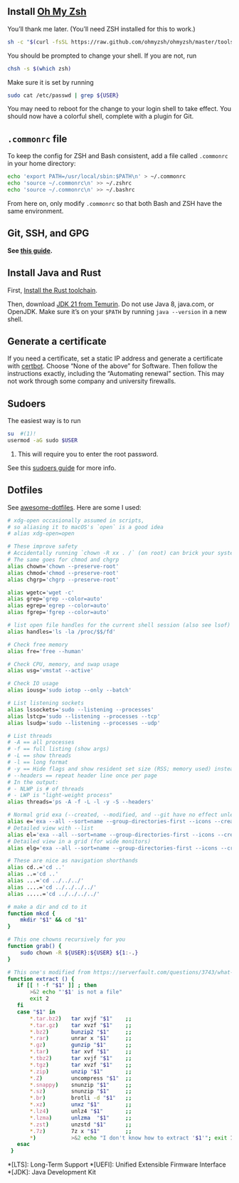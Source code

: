 
## Install [Oh My Zsh](https://ohmyz.sh/)

You’ll thank me later. (You’ll need ZSH installed for this to work.)

```bash
sh -c "$(curl -fsSL https://raw.github.com/ohmyzsh/ohmyzsh/master/tools/install.sh)"
```

You should be prompted to change your shell.
If you are not, run

```bash
chsh -s $(which zsh)
```

Make sure it is set by running

```bash
sudo cat /etc/passwd | grep ${USER}
```

You may need to reboot for the change to your login shell to take effect.
You should now have a colorful shell, complete with a plugin for Git.

## `.commonrc` file

To keep the config for ZSH and Bash consistent, add a file called `.commonrc` in your home directory:

```bash
echo 'export PATH=/usr/local/sbin:$PATH\n' > ~/.commonrc
echo 'source ~/.commonrc\n' >> ~/.zshrc
echo 'source ~/.commonrc\n' >> ~/.bashrc
```

From here on, only modify `.commonrc` so that both Bash and ZSH have the same environment.

## Git, SSH, and GPG

**See [this guide](git-ssh-gpg.md).**

## Install Java and Rust

First, [Install the Rust toolchain](https://rustup.rs/).

Then, download [JDK 21 from Temurin](https://adoptium.net/temurin/releases/).
Do not use Java 8, java.com, or OpenJDK.
Make sure it’s on your `$PATH` by running `java --version` in a new shell.

## Generate a certificate

If you need a certificate, set a static IP address and generate a certificate with
[certbot](https://certbot.eff.org/). Choose “None of the above” for Software.
Then follow the instructions exactly, including the “Automating renewal” section.
This may not work through some company and university firewalls.

## Sudoers

The easiest way is to run

```bash
su  #(1)!
usermod -aG sudo $USER
```

1. This will require you to enter the root password.

See this [sudoers guide](https://www.cyberciti.biz/faq/how-to-sudo-without-password-on-centos-linux/) for more info.

## Dotfiles

See [awesome-dotfiles](https://github.com/webpro/awesome-dotfiles). Here are some I used:

```bash
# xdg-open occasionally assumed in scripts,
# so aliasing it to macOS's `open` is a good idea
# alias xdg-open=open

# These improve safety
# Accidentally running `chown -R xx . /` (on root) can brick your system
# The same goes for chmod and chgrp
alias chown='chown --preserve-root'
alias chmod='chmod --preserve-root'
alias chgrp='chgrp --preserve-root'

alias wgetc='wget -c'
alias grep='grep --color=auto'
alias egrep='egrep --color=auto'
alias fgrep='fgrep --color=auto'

# list open file handles for the current shell session (also see lsof)
alias handles='ls -la /proc/$$/fd'

# Check free memory
alias fre='free --human'

# Check CPU, memory, and swap usage
alias usg='vmstat --active'

# Check IO usage
alias iousg='sudo iotop --only --batch'

# List listening sockets
alias lssockets='sudo --listening --processes'
alias lstcp='sudo --listening --processes --tcp'
alias lsudp='sudo --listening --processes --udp'

# List threads
# -A == all processes
# -f == full listing (show args)
# -L == show threads
# -l == long format
# -y == Hide flags and show resident set size (RSS; memory used) instead of addr
# --headers == repeat header line once per page
# In the output:
# - NLWP is # of threads
# - LWP is "light-weight process"
alias threads='ps -A -f -L -l -y -S --headers'

# Normal grid exa (--created, --modified, and --git have no effect unless we pass --list)
alias e='exa --all --sort=name --group-directories-first --icons --created --modified --git'
# Detailed view with --list
alias el='exa --all --sort=name --group-directories-first --icons --created --modified --git --list'
# Detailed view in a grid (for wide monitors)
alias elg='exa --all --sort=name --group-directories-first --icons --created --modified --git --list --grid'

# These are nice as navigation shorthands
alias cd..='cd ..'
alias ..='cd ..'
alias ...='cd ../../../'
alias ....='cd ../../../../'
alias .....='cd ../../../../'

# make a dir and cd to it
function mkcd {
    mkdir "$1" && cd "$1"
}

# This one chowns recursively for you
function grab() {
	sudo chown -R ${USER}:${USER} ${1:-.}
}

# This one's modified from https://serverfault.com/questions/3743/what-useful-things-can-one-add-to-ones-bashrc
function extract () {
   if [[ ! -f "$1" ]] ; then
       >&2 echo "'$1' is not a file"
       exit 2
   fi
   case "$1" in
       *.tar.bz2)   tar xvjf "$1"    ;;
       *.tar.gz)    tar xvzf "$1"    ;;
       *.bz2)       bunzip2 "$1"     ;;
       *.rar)       unrar x "$1"     ;;
       *.gz)        gunzip "$1"      ;;
       *.tar)       tar xvf "$1"     ;;
       *.tbz2)      tar xvjf "$1"    ;;
       *.tgz)       tar xvzf "$1"    ;;
       *.zip)       unzip "$1"       ;;
       *.Z)         uncompress "$1"  ;;
       *.snappy)    snunzip "$1"     ;;
       *.sz)        snunzip "$1"     ;;
       *.br)        brotli -d "$1"   ;;
       *.xz)        unxz "$1"        ;;
       *.lz4)       unlz4 "$1"       ;;
       *.lzma)      unlzma  "$1"     ;;
       *.zst)       unzstd "$1"      ;;
       *.7z)        7z x "$1"        ;;
       *)           >&2 echo "I don't know how to extract '$1'"; exit 1 ;;
   esac
 }
```

*[LTS]: Long-Term Support
*[UEFI]: Unified Extensible Firmware Interface
*[JDK]: Java Development Kit
